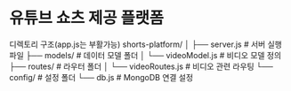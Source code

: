 # 유튜브 쇼츠 제공 플랫폼

디렉토리 구조(app.js는 부활가능)
shorts-platform/
│
├── server.js                # 서버 실행 파일
├── models/                  # 데이터 모델 폴더
│   └── videoModel.js        # 비디오 모델 정의
├── routes/                  # 라우터 폴더
│   └── videoRoutes.js       # 비디오 관련 라우팅
└── config/                  # 설정 폴더
    └── db.js                # MongoDB 연결 설정
